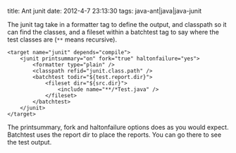 title: Ant junit
date: 2012-4-7 23:13:30
tags: java-ant|java|java-junit

The junit tag take in a formatter tag to define the output, and classpath so it can find the classes, and a fileset within a batchtest tag to say where the test classes are (`**` means recursive).

	<target name="junit" depends="compile">
		<junit printsummary="on" fork="true" haltonfailure="yes">
			<formatter type="plain" />
			<classpath refid="junit.class.path" />
			<batchtest todir="${test.report.dir}">
				<fileset dir="${src.dir}">
					<include name="**/*Test.java" />
				</fileset>
			</batchtest>
		</junit>
	</target>	

The printsummary, fork and haltonfailure options does as you would expect. Batchtest uses the report dir to place the reports. You can go there to see the test output.
